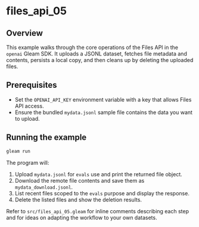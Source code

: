 # files_api_05

## Overview

This example walks through the core operations of the Files API in the
`openai` Gleam SDK. It uploads a JSONL dataset, fetches file metadata and
contents, persists a local copy, and then cleans up by deleting the uploaded
files.

## Prerequisites

- Set the `OPENAI_API_KEY` environment variable with a key that allows Files API
  access.
- Ensure the bundled `mydata.jsonl` sample file contains the data you want to
  upload.

## Running the example

```sh
gleam run
```

The program will:

1. Upload `mydata.jsonl` for `evals` use and print the returned file object.
2. Download the remote file contents and save them as `mydata_download.jsonl`.
3. List recent files scoped to the `evals` purpose and display the response.
4. Delete the listed files and show the deletion results.

Refer to `src/files_api_05.gleam` for inline comments describing each step and
for ideas on adapting the workflow to your own datasets.

